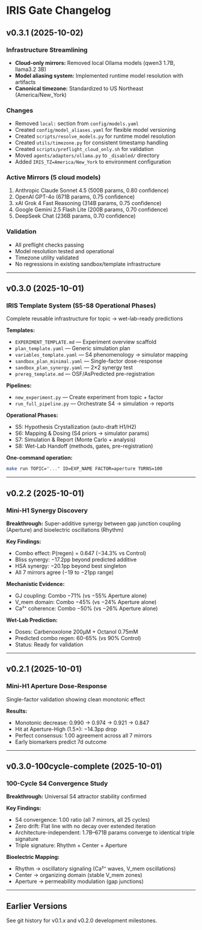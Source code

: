 # IRIS Gate Changelog

## v0.3.1 (2025-10-02)

### Infrastructure Streamlining
- **Cloud-only mirrors:** Removed local Ollama models (qwen3 1.7B, llama3.2 3B)
- **Model aliasing system:** Implemented runtime model resolution with artifacts
- **Canonical timezone:** Standardized to US Northeast (America/New_York)

### Changes
- Removed `local:` section from `config/models.yaml`
- Created `config/model_aliases.yaml` for flexible model versioning
- Created `scripts/resolve_models.py` for runtime model resolution
- Created `utils/timezone.py` for consistent timestamp handling
- Created `scripts/preflight_cloud_only.sh` for validation
- Moved `agents/adapters/ollama.py` to `_disabled/` directory
- Added `IRIS_TZ=America/New_York` to environment configuration

### Active Mirrors (5 cloud models)
1. Anthropic Claude Sonnet 4.5 (500B params, 0.80 confidence)
2. OpenAI GPT-4o (671B params, 0.75 confidence)
3. xAI Grok 4 Fast Reasoning (314B params, 0.75 confidence)
4. Google Gemini 2.5 Flash Lite (200B params, 0.70 confidence)
5. DeepSeek Chat (236B params, 0.70 confidence)

### Validation
- All preflight checks passing
- Model resolution tested and operational
- Timezone utility validated
- No regressions in existing sandbox/template infrastructure

---

## v0.3.0 (2025-10-01)

### IRIS Template System (S5-S8 Operational Phases)
Complete reusable infrastructure for topic → wet-lab-ready predictions

**Templates:**
- `EXPERIMENT_TEMPLATE.md` — Experiment overview scaffold
- `plan_template.yaml` — Generic simulation plan
- `variables_template.yaml` — S4 phenomenology → simulator mapping
- `sandbox_plan_minimal.yaml` — Single-factor dose-response
- `sandbox_plan_synergy.yaml` — 2×2 synergy test
- `prereg_template.md` — OSF/AsPredicted pre-registration

**Pipelines:**
- `new_experiment.py` — Create experiment from topic + factor
- `run_full_pipeline.py` — Orchestrate S4 → simulation → reports

**Operational Phases:**
- S5: Hypothesis Crystallization (auto-draft H1/H2)
- S6: Mapping & Dosing (S4 priors → simulator params)
- S7: Simulation & Report (Monte Carlo + analysis)
- S8: Wet-Lab Handoff (methods, gates, pre-registration)

**One-command operation:**
```bash
make run TOPIC="..." ID=EXP_NAME FACTOR=aperture TURNS=100
```

---

## v0.2.2 (2025-10-01)

### Mini-H1 Synergy Discovery
**Breakthrough:** Super-additive synergy between gap junction coupling (Aperture) and bioelectric oscillations (Rhythm)

**Key Findings:**
- Combo effect: P(regen) = 0.647 (−34.3% vs Control)
- Bliss synergy: −17.2pp beyond predicted additive
- HSA synergy: −20.1pp beyond best singleton
- All 7 mirrors agree (−19 to −21pp range)

**Mechanistic Evidence:**
- GJ coupling: Combo −71% (vs −55% Aperture alone)
- V_mem domain: Combo −45% (vs −24% Aperture alone)
- Ca²⁺ coherence: Combo −50% (vs −26% Aperture alone)

**Wet-Lab Prediction:**
- Doses: Carbenoxolone 200µM + Octanol 0.75mM
- Predicted combo regen: 60-65% (vs 90% Control)
- Status: Ready for validation

---

## v0.2.1 (2025-10-01)

### Mini-H1 Aperture Dose-Response
Single-factor validation showing clean monotonic effect

**Results:**
- Monotonic decrease: 0.990 → 0.974 → 0.921 → 0.847
- Hit at Aperture-High (1.5×): −14.3pp drop
- Perfect consensus: 1.00 agreement across all 7 mirrors
- Early biomarkers predict 7d outcome

---

## v0.3.0-100cycle-complete (2025-10-01)

### 100-Cycle S4 Convergence Study
**Breakthrough:** Universal S4 attractor stability confirmed

**Key Findings:**
- S4 convergence: 1.00 ratio (all 7 mirrors, all 25 cycles)
- Zero drift: Flat line with no decay over extended iteration
- Architecture-independent: 1.7B–671B params converge to identical triple signature
- Triple signature: Rhythm + Center + Aperture

**Bioelectric Mapping:**
- Rhythm → oscillatory signaling (Ca²⁺ waves, V_mem oscillations)
- Center → organizing domain (stable V_mem zones)
- Aperture → permeability modulation (gap junctions)

---

## Earlier Versions

See git history for v0.1.x and v0.2.0 development milestones.
